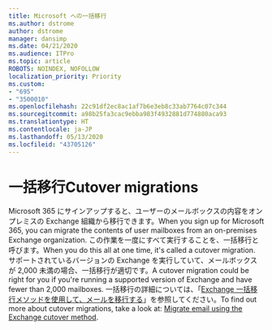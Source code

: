 ```yaml
---
title: Microsoft への一括移行
ms.author: dstrome
author: dstrome
manager: dansimp
ms.date: 04/21/2020
ms.audience: ITPro
ms.topic: article
ROBOTS: NOINDEX, NOFOLLOW
localization_priority: Priority
ms.custom:
- "695"
- "3500010"
ms.openlocfilehash: 22c91df2ec8ac1af7b6e3eb8c33ab7764c07c344
ms.sourcegitcommit: a98b25fa3cac9ebba983f4932881d774880aca93
ms.translationtype: HT
ms.contentlocale: ja-JP
ms.lasthandoff: 05/13/2020
ms.locfileid: "43705126"
---
```

# <a name="cutover-migrations"></a><span data-ttu-id="a7e97-102">一括移行</span><span class="sxs-lookup"><span data-stu-id="a7e97-102">Cutover migrations</span></span>

<span data-ttu-id="a7e97-103">Microsoft 365 にサインアップすると、ユーザーのメールボックスの内容をオンプレミスの Exchange 組織から移行できます。</span><span class="sxs-lookup"><span data-stu-id="a7e97-103">When you sign up for Microsoft 365, you can migrate the contents of user mailboxes from an on-premises Exchange organization.</span></span> <span data-ttu-id="a7e97-104">この作業を一度にすべて実行することを、一括移行と呼びます。</span><span class="sxs-lookup"><span data-stu-id="a7e97-104">When you do this all at one time, it's called a cutover migration.</span></span> <span data-ttu-id="a7e97-105">サポートされているバージョンの Exchange を実行していて、メールボックスが 2,000 未満の場合、一括移行が適切です。</span><span class="sxs-lookup"><span data-stu-id="a7e97-105">A cutover migration could be right for you if you're running a supported version of Exchange and have fewer than 2,000 mailboxes.</span></span> <span data-ttu-id="a7e97-106">一括移行の詳細については、「[Exchange 一括移行メソッドを使用して、メールを移行する](https://docs.microsoft.com/Exchange/mailbox-migration/cutover-migration-to-office-365)」を参照してください。</span><span class="sxs-lookup"><span data-stu-id="a7e97-106">To find out more about cutover migrations, take a look at: [Migrate email using the Exchange cutover method](https://docs.microsoft.com/Exchange/mailbox-migration/cutover-migration-to-office-365).</span></span>
  